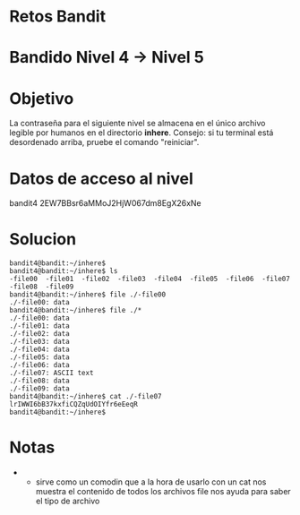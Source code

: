 # Retos Bandit 
# Bandido Nivel 4 → Nivel 5

# Objetivo 
La contraseña para el siguiente nivel se almacena en el único archivo legible por humanos en el directorio **inhere**. Consejo: si tu terminal está desordenado arriba, pruebe el comando "reiniciar".

# Datos de acceso al nivel 
bandit4
2EW7BBsr6aMMoJ2HjW067dm8EgX26xNe

# Solucion
```
bandit4@bandit:~/inhere$
bandit4@bandit:~/inhere$ ls
-file00  -file01  -file02  -file03  -file04  -file05  -file06  -file07  -file08  -file09
bandit4@bandit:~/inhere$ file ./-file00
./-file00: data
bandit4@bandit:~/inhere$ file ./*
./-file00: data
./-file01: data
./-file02: data
./-file03: data
./-file04: data
./-file05: data
./-file06: data
./-file07: ASCII text
./-file08: data
./-file09: data
bandit4@bandit:~/inhere$ cat ./-file07
lrIWWI6bB37kxfiCQZqUdOIYfr6eEeqR
bandit4@bandit:~/inhere$
```
# Notas 
- * sirve como un comodin que a la hora de usarlo con un cat nos muestra el contenido de todos los archivos 
   file nos ayuda para saber el tipo de archivo 
   

